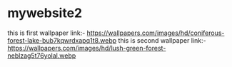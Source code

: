 # mywebsite2

this is first wallpaper link:- https://wallpapers.com/images/hd/coniferous-forest-lake-bub7kqwrdxapq1t8.webp
this is second wallpaper link:- https://wallpapers.com/images/hd/lush-green-forest-neblzag5t76yolal.webp
